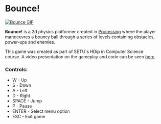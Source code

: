 # Bounce!

[![Bounce GIF](https://user-images.githubusercontent.com/85010533/174479220-a30b978a-e0b9-4db2-9c0a-bf78ea32d3b3.gif)](https://youtu.be/CXUxbl1j1H8)

**Bounce!** is a 2d physics platformer created in [Processing](https://processing.org/) where the player manoeuvres a bouncy ball through a series of levels
containing obstacles, power-ups and enemies.

This game was created as part of SETU's HDip in Computer Science course. A video presentation on the gameplay and code can be seen [here](https://youtu.be/CXUxbl1j1H8).

### Controls:
- W - Up
- S - Down
- A - Left
- D - Right
- SPACE - Jump
- P - Pause
- ENTER - Select menu option
- ESC - Exit game
